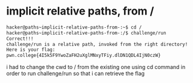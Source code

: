 # implicit relative paths, from /

```bash
hacker@paths~implicit-relative-paths-from-:~$ cd /
hacker@paths~implicit-relative-paths-from-:/$ challenge/run
Correct!!!
challenge/run is a relative path, invoked from the right directory!
Here is your flag:
pwn.college{4I5k5F9YwoZaFH2uXglMNxyTFiy.dlDN1QDL4IjN0czW}
```

i had to change the cwd to / from the existing one using cd command in order to run challenge/run so that i can retrieve the flag
